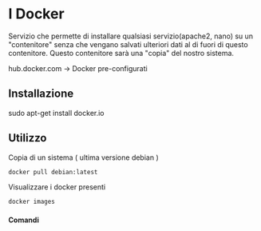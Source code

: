 
# I Docker 
Servizio che permette di installare qualsiasi servizio(apache2, nano) su un "contenitore" senza che vengano salvati ulteriori dati al di fuori di questo contenitore.
Questo contenitore sarà una "copia" del nostro sistema.

hub.docker.com -> Docker pre-configurati

## Installazione

sudo apt-get install docker.io

## Utilizzo
Copia di un sistema ( ultima versione debian )
```bash
docker pull debian:latest
```
Visualizzare i docker presenti
```bash
docker images
```
#### Comandi
```bash

```

<!--stackedit_data:
eyJoaXN0b3J5IjpbLTk2NDMxMDY4XX0=
-->